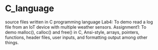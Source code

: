 # C_language
source files written in C programming language
Lab4: To demo read a log file from an IoT device with multiple weather sensors.
Assignment1: To demo malloc(), calloc() and free() in C, Ansi-style, arrays, pointers, functions, header files, user inputs, and formatting output among other things.
